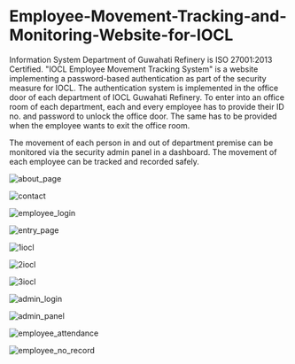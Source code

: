 # Employee-Movement-Tracking-and-Monitoring-Website-for-IOCL
Information System Department of Guwahati Refinery is ISO 27001:2013 Certified. "IOCL Employee Movement Tracking System" is a website implementing a password-based authentication as part of the security measure for IOCL. The authentication system is implemented in the office door of each department of IOCL Guwahati Refinery. To enter into an office room of each department, each and every employee has to provide their ID no. and password to unlock the office door. The same has to be provided when the employee wants to exit the office room. 

The movement of each person in and out of department premise can be monitored via the security admin panel in a dashboard. The movement of each employee can be tracked and recorded safely.

![about_page](https://user-images.githubusercontent.com/77850791/133883015-65fb52b4-3a42-4408-9f71-434dee71e7dd.png)

![contact](https://user-images.githubusercontent.com/77850791/131459926-a07424e9-bc7c-47ed-a528-321d488f6f35.png)

![employee_login](https://user-images.githubusercontent.com/77850791/131459959-6b4f6ef4-41b4-498d-a427-a07e372033b3.png)

![entry_page](https://user-images.githubusercontent.com/77850791/131459976-b68b58b2-fcaa-4f23-86e2-7e92cfa75608.png)


![1iocl](https://user-images.githubusercontent.com/86364520/188308343-deab43fd-e641-44d9-a13b-009b631af875.jpg)

![2iocl](https://user-images.githubusercontent.com/86364520/188308432-0d3c9016-2ac6-4372-bdd4-5164c8fa8dfa.jpg)

![3iocl](https://user-images.githubusercontent.com/86364520/188308489-4bd2afca-1172-4aa9-99a4-3748bc5a7901.jpg)

![admin_login](https://user-images.githubusercontent.com/77850791/131459916-a73fe56b-04b7-414a-9977-b71dba8df039.png)

![admin_panel](https://user-images.githubusercontent.com/77850791/131459923-3b56fe77-244b-4f92-a951-9309de635c8f.png)

![employee_attendance](https://user-images.githubusercontent.com/77850791/131459955-67cf9388-517b-4419-8abf-582908cd3886.png)

![employee_no_record](https://user-images.githubusercontent.com/77850791/131459965-569f9ca9-2025-4afe-a0a5-a7a8ded7d436.png)
